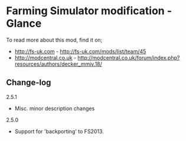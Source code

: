# Farming Simulator modification - Glance

To read more about this mod, find it on;
- http://fs-uk.com - http://fs-uk.com/mods/list/team/45
- http://modcentral.co.uk - http://modcentral.co.uk/forum/index.php?resources/authors/decker_mmiv.18/

## Change-log

2.5.1
- Misc. minor description changes

2.5.0
- Support for 'backporting' to FS2013.
